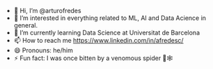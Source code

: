 - 👋 Hi, I’m @arturofredes
- 👀 I’m interested in everything related to ML, AI and Data Acience in general.
- 🌱 I’m currently learning Data Science at Universitat de Barcelona
- 📫 How to reach me https://www.linkedin.com/in/afredesc/
- 😄 Pronouns: he/him
- ⚡ Fun fact: I was once bitten by a venomous spider 🤘🕸️

<!---
arturofredes/arturofredes is a ✨ special ✨ repository because its `README.md` (this file) appears on your GitHub profile.
You can click the Preview link to take a look at your changes.
--->
